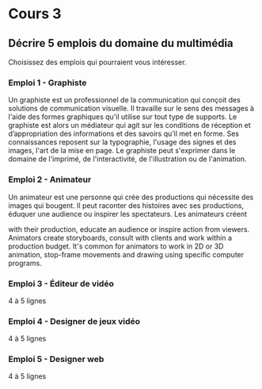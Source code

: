 # Cours 3
## Décrire 5 emplois du domaine du multimédia
Choisissez des emplois qui pourraient vous intéresser. 

### Emploi 1 - Graphiste  
Un graphiste est un professionnel de la communication qui conçoit des solutions de communication visuelle. Il travaille sur le sens des messages à l'aide des formes graphiques qu'il utilise sur tout type de supports. Le graphiste est alors un médiateur qui agit sur les conditions de réception et d’appropriation des informations et des savoirs qu’il met en forme. Ses connaissances reposent sur la typographie, l'usage des signes et des images, l'art de la mise en page. Le graphiste peut s'exprimer dans le domaine de l'imprimé, de l'interactivité, de l'illustration ou de l'animation.

### Emploi 2 - Animateur
Un animateur est une personne qui crée des productions qui nécessite des images qui bougent. Il peut raconter des histoires avec ses productions, éduquer une audience ou inspirer les spectateurs. Les animateurs créent 

with their production, educate an audience or inspire action from viewers. Animators create storyboards, consult with clients and work within a production budget. It's common for animators to work in 2D or 3D animation, stop-frame movements and drawing using specific computer programs.

### Emploi 3 - Éditeur de vidéo
4 à 5 lignes 

### Emploi 4 - Designer de jeux vidéo
4 à 5 lignes

### Emploi 5 - Designer web
4 à 5 lignes

